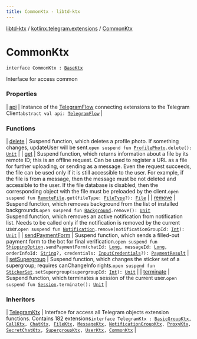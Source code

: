```yaml
---
title: CommonKtx - libtd-ktx
---
```


[libtd-ktx](../../index.html) / [kotlinx.telegram.extensions](../index.html) / [CommonKtx](./index.html)

# CommonKtx

`interface CommonKtx : `[`BaseKtx`](../-base-ktx/index.html)

Interface for access common

### Properties

| [api](api.html) | Instance of the [TelegramFlow](../../kotlinx.telegram.core/-telegram-flow/index.html) connecting extensions to the Telegram Client`abstract val api: `[`TelegramFlow`](../../kotlinx.telegram.core/-telegram-flow/index.html) |

### Functions

| [delete](delete.html) | Suspend function, which deletes a profile photo. If something changes, updateUser will be sent.`open suspend fun `[`ProfilePhoto`](https://tdlibx.github.io/td/docs/org/drinkless/td/libcore/telegram/TdApi/ProfilePhoto.html)`.delete(): `[`Unit`](https://kotlinlang.org/api/latest/jvm/stdlib/kotlin/-unit/index.html) |
| [get](get.html) | Suspend function, which returns information about a file by its remote ID; this is an offline request. Can be used to register a URL as a file for further uploading, or sending as a message. Even the request succeeds, the file can be used only if it is still accessible to the user. For example, if the file is from a message, then the message must be not deleted and accessible to the user. If the file database is disabled, then the corresponding object with the file must be preloaded by the client.`open suspend fun `[`RemoteFile`](https://tdlibx.github.io/td/docs/org/drinkless/td/libcore/telegram/TdApi/RemoteFile.html)`.get(fileType: `[`FileType`](https://tdlibx.github.io/td/docs/org/drinkless/td/libcore/telegram/TdApi/FileType.html)`?): `[`File`](https://tdlibx.github.io/td/docs/org/drinkless/td/libcore/telegram/TdApi/File.html) |
| [remove](remove.html) | Suspend function, which removes background from the list of installed backgrounds.`open suspend fun `[`Background`](https://tdlibx.github.io/td/docs/org/drinkless/td/libcore/telegram/TdApi/Background.html)`.remove(): `[`Unit`](https://kotlinlang.org/api/latest/jvm/stdlib/kotlin/-unit/index.html)<br>Suspend function, which removes an active notification from notification list. Needs to be called only if the notification is removed by the current user.`open suspend fun `[`Notification`](https://tdlibx.github.io/td/docs/org/drinkless/td/libcore/telegram/TdApi/Notification.html)`.remove(notificationGroupId: `[`Int`](https://kotlinlang.org/api/latest/jvm/stdlib/kotlin/-int/index.html)`): `[`Unit`](https://kotlinlang.org/api/latest/jvm/stdlib/kotlin/-unit/index.html) |
| [sendPaymentForm](send-payment-form.html) | Suspend function, which sends a filled-out payment form to the bot for final verification.`open suspend fun `[`ShippingOption`](https://tdlibx.github.io/td/docs/org/drinkless/td/libcore/telegram/TdApi/ShippingOption.html)`.sendPaymentForm(chatId: `[`Long`](https://kotlinlang.org/api/latest/jvm/stdlib/kotlin/-long/index.html)`, messageId: `[`Long`](https://kotlinlang.org/api/latest/jvm/stdlib/kotlin/-long/index.html)`, orderInfoId: `[`String`](https://kotlinlang.org/api/latest/jvm/stdlib/kotlin/-string/index.html)`?, credentials: `[`InputCredentials`](https://tdlibx.github.io/td/docs/org/drinkless/td/libcore/telegram/TdApi/InputCredentials.html)`?): `[`PaymentResult`](https://tdlibx.github.io/td/docs/org/drinkless/td/libcore/telegram/TdApi/PaymentResult.html) |
| [setSupergroup](set-supergroup.html) | Suspend function, which changes the sticker set of a supergroup; requires canChangeInfo rights.`open suspend fun `[`StickerSet`](https://tdlibx.github.io/td/docs/org/drinkless/td/libcore/telegram/TdApi/StickerSet.html)`.setSupergroup(supergroupId: `[`Int`](https://kotlinlang.org/api/latest/jvm/stdlib/kotlin/-int/index.html)`): `[`Unit`](https://kotlinlang.org/api/latest/jvm/stdlib/kotlin/-unit/index.html) |
| [terminate](terminate.html) | Suspend function, which terminates a session of the current user.`open suspend fun `[`Session`](https://tdlibx.github.io/td/docs/org/drinkless/td/libcore/telegram/TdApi/Session.html)`.terminate(): `[`Unit`](https://kotlinlang.org/api/latest/jvm/stdlib/kotlin/-unit/index.html) |

### Inheritors

| [TelegramKtx](../-telegram-ktx/index.html) | Interface for access all Telegram objects extension functions. Contains 182 extensions`interface TelegramKtx : `[`BasicGroupKtx`](../-basic-group-ktx/index.html)`, `[`CallKtx`](../-call-ktx/index.html)`, `[`ChatKtx`](../-chat-ktx/index.html)`, `[`FileKtx`](../-file-ktx/index.html)`, `[`MessageKtx`](../-message-ktx/index.html)`, `[`NotificationGroupKtx`](../-notification-group-ktx/index.html)`, `[`ProxyKtx`](../-proxy-ktx/index.html)`, `[`SecretChatKtx`](../-secret-chat-ktx/index.html)`, `[`SupergroupKtx`](../-supergroup-ktx/index.html)`, `[`UserKtx`](../-user-ktx/index.html)`, `[`CommonKtx`](./index.html) |

